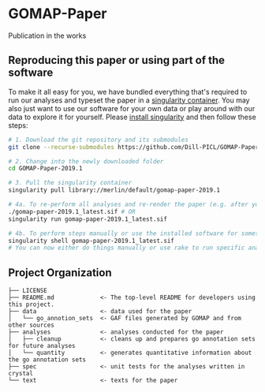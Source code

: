 GOMAP-Paper
==============================

Publication in the works

Reproducing this paper or using part of the software
------------
To make it all easy for you, we have bundled everything that's required to run our analyses and typeset the paper in a [singularity container](https://sylabs.io/).
You may also just want to use our software for your own data or play around with our data to explore it for yourself.
Please [install singularity](https://sylabs.io/guides/3.3/user-guide/quick_start.html#quick-installation-steps) and then follow these steps:

```bash
# 1. Download the git repository and its submodules
git clone --recurse-submodules https://github.com/Dill-PICL/GOMAP-Paper-2019.1.git

# 2. Change into the newly downloaded folder
cd GOMAP-Paper-2019.1

# 3. Pull the singularity container
singularity pull library://merlin/default/gomap-paper-2019.1

# 4a. To re-perform all analyses and re-render the paper (e.g. after you've modified data or scripts)
./gomap-paper-2019.1_latest.sif # OR
singularity run gomap-paper-2019.1_latest.sif

# 4b. To perform steps manually or use the installed software for something else, enter the container
singularity shell gomap-paper-2019.1_latest.sif
# You can now either do things manually or use rake to run specific analyses. You can type rake -T for a list of all available tasks.
```

Project Organization
------------

    ├── LICENSE
    ├── README.md             <- The top-level README for developers using this project.
    ├── data                  <- data used for the paper
    │   └── go_annotion_sets  <- GAF files generated by GOMAP and from other sources
    ├── analyses              <- analyses conducted for the paper
    │   ├── cleanup           <- cleans up and prepares go annotation sets for future analyses
    │   └── quantity          <- generates quantitative information about the go annotation sets
    ├── spec                  <- unit tests for the analyses written in crystal
    └── text                  <- texts for the paper
